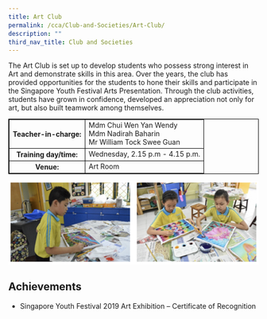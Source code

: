 ```yaml
---
title: Art Club
permalink: /cca/Club-and-Societies/Art-Club/
description: ""
third_nav_title: Club and Societies
---
```

<style>
table {
  border-collapse: collapse;
  border: 1px solid black;
} 

th,td {
  border: 1px solid black;
}
table.c {
  table-layout: auto;
  width: 100%;  
}
	</style>
The Art Club is set up to develop students who possess strong interest in Art and demonstrate skills in this area. Over the years, the club has provided opportunities for the students to hone their skills and participate in the Singapore Youth Festival Arts Presentation. Through the club activities, students have grown in confidence, developed an appreciation not only for art, but also built teamwork among themselves.
<br>
<table class="c">
  <tbody><tr>
    <th>Teacher-in-charge:</th>
    <td>Mdm Chui Wen Yan Wendy<br>Mdm Nadirah Baharin <br>Mr William Tock Swee Guan</td>
  </tr>
  <tr>
    <th>Training day/time:
    </th><td>Wednesday, 2.15 p.m - 4.15 p.m.
  </td></tr>
  <tr>
    <th>Venue:</th>
    <td>Art Room</td>
  </tr>
</tbody></table>


![](/images/art2.png)

Achievements
------------

*   Singapore Youth Festival 2019 Art Exhibition – Certificate of Recognition